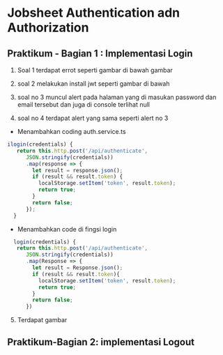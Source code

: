 # Jobsheet Authentication adn Authorization

## Praktikum - Bagian 1 : Implementasi Login 

1. Soal 1 
terdapat errot seperti gambar di bawah 
 gambar

 2. soal 2 
melakukan install jwt seperti gambar di bawah 
 3. soal no 3
muncul alert pada halaman yang di masukan password dan email tersebut dan juga di console terlihat null 

4. soal no 4 
terdapat alert yang sama seperti alert no 3 

- Menambahkan coding auth.service.ts 

```typescript
ilogin(credentials) { 
   return this.http.post('/api/authenticate', 
      JSON.stringify(credentials))
      .map(response => {
        let result = response.json();
        if (result && result.token) {
          localStorage.setItem('token', result.token);
          return true;
        }
        return false;
      });
  }
  ```
- Menambahkan code di fingsi login 
```typescript
  login(credentials) { 
   return this.http.post('/api/authenticate', 
      JSON.stringify(credentials))
      .map(Response => {
        let result = Response.json();
        if (result && result.token){
          localStorage.setItem('token', result.token);
          return true;
        }
        return false;
      })
```
5. Terdapat 
gambar


## Praktikum-Bagian 2: implementasi Logout

